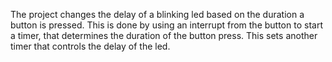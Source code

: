 The project changes the delay of a blinking led based on the duration a button is pressed. This is done by using an interrupt from the button to start a timer, that determines the duration of the button press. This sets another timer that controls the delay of the led.
